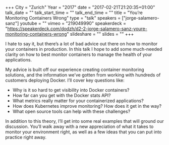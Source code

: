 +++
City = "Zurich"
Year = "2017"
date = "2017-02-21T21:20:35+01:00"
talk_date = ""
talk_start_time = ""
talk_end_time = ""
title = "You’re Monitoring Containers Wrong"
type = "talk"
speakers = ["jorge-salamero-sanz"]
youtube = ""
vimeo = "219049990"
speakerdeck = "https://speakerdeck.com/dodzh/d2-2-jorge-salamero-sanz-youre-monitoring-containers-wrong"
slideshare = ""
slides = ""
+++

I hate to say it, but there’s a lot of bad advice out there on how to monitor your
containers in production. In this talk I hope to add some much-needed clarity on how to
best monitor containers to manage the health of your applications.

My advice is built off our experience creating container monitoring solutions, and the
information we’ve gotten from working with hundreds of customers deploying Docker.
I’ll cover key questions like:

* Why is it so hard to get visibility into Docker containers?
* How far can you get with the Docker stats API?
* What metrics really matter for your containerized applications?
* How does Kubernetes improve monitoring? How does it get in the way?
* What open source tools can help with these challenges?

In addition to this theory, I’ll get into some real examples that will ground our
discussion. You’ll walk away with a new appreciation of what it takes to monitor your
environment right, as well as a few ideas that you can put into practice right away.
